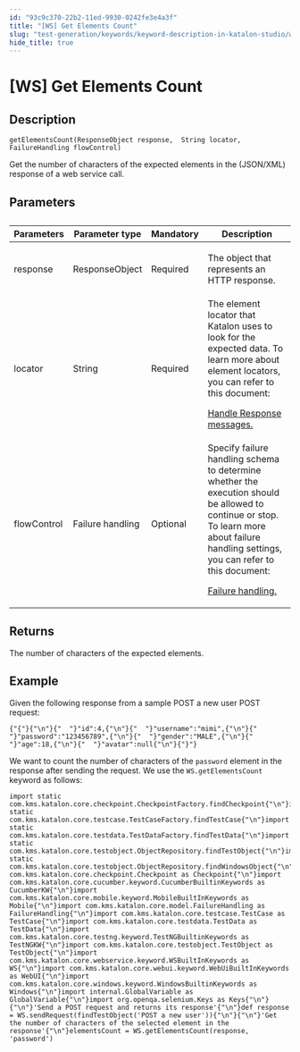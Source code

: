```yaml
---
id: "93c9c370-22b2-11ed-9930-0242fe3e4a3f"
title: "[WS] Get Elements Count"
slug: "test-generation/keywords/keyword-description-in-katalon-studio/web-service-keywords/ws-get-elements-count"
hide_title: true
---
```


# <a id="concept-813" class="anchor_top_offset"/><a id="ariaid-title1" class="anchor_top_offset"/>[WS] Get Elements Count


## Description

<p xmlns="http://www.w3.org/1999/xhtml" className="p"><code className="ph codeph">getElementsCount(ResponseObject response,  String locator, FailureHandling flowControl)</code></p> 
<p xmlns="http://www.w3.org/1999/xhtml" className="p">Get the number of characters of the expected  elements in the (JSON/XML) response of a web service call.</p> 

## Parameters

<div xmlns="http://www.w3.org/1999/xhtml" className="p"><table className="table"><caption /><colgroup><col style={{width: '25%'}} /><col style={{width: '25%'}} /><col style={{width: '25%'}} /><col style={{width: '25%'}} /></colgroup><thead className="thead"><tr className><th className="entry anchor_top_offset" id="concept-813__entry__1">Parameters</th><th className="entry anchor_top_offset" id="concept-813__entry__2">Parameter type</th><th className="entry anchor_top_offset" id="concept-813__entry__3">Mandatory</th><th className="entry anchor_top_offset" id="concept-813__entry__4">	Description</th></tr></thead><tbody className="tbody"><tr className><td className="entry" headers="concept-813__entry__1 concept-813__entry__2 concept-813__entry__3 concept-813__entry__4 ">response</td><td className="entry" headers="concept-813__entry__1 concept-813__entry__2 concept-813__entry__3 concept-813__entry__4 ">ResponseObject</td><td className="entry" headers="concept-813__entry__1 concept-813__entry__2 concept-813__entry__3 concept-813__entry__4 ">Required</td><td className="entry" headers="concept-813__entry__1 concept-813__entry__2 concept-813__entry__3 concept-813__entry__4 "><p className="p">The object that represents an  HTTP response.</p>
        </td></tr><tr className><td className="entry" headers="concept-813__entry__1 concept-813__entry__2 concept-813__entry__3 concept-813__entry__4 ">locator</td><td className="entry" headers="concept-813__entry__1 concept-813__entry__2 concept-813__entry__3 concept-813__entry__4 ">String	</td><td className="entry" headers="concept-813__entry__1 concept-813__entry__2 concept-813__entry__3 concept-813__entry__4 ">Required</td><td className="entry" headers="concept-813__entry__1 concept-813__entry__2 concept-813__entry__3 concept-813__entry__4 ">The element locator that Katalon uses to look for the expected data. To learn more about element locators, you can refer to this document: <p className="p"><a className="xref" href="/docs/test-generation/test-objects/api-test-objects/handle-response-messages-in-katalon-studio">Handle Response messages.</a></p></td></tr><tr className><td className="entry" headers="concept-813__entry__1 concept-813__entry__2 concept-813__entry__3 concept-813__entry__4 ">
          flowControl</td><td className="entry" headers="concept-813__entry__1 concept-813__entry__2 concept-813__entry__3 concept-813__entry__4 ">Failure handling </td><td className="entry" headers="concept-813__entry__1 concept-813__entry__2 concept-813__entry__3 concept-813__entry__4 ">Optional</td><td className="entry" headers="concept-813__entry__1 concept-813__entry__2 concept-813__entry__3 concept-813__entry__4 ">Specify failure handling schema to determine whether the execution should be allowed to continue or stop. To learn more about failure handling settings, you can refer to this document: <p className="p"><a className="xref" href="/docs/test-maintenance/configure-failure-handling-settings-in-katalon-studio">Failure handling.</a></p></td></tr></tbody></table></div>

## Returns

<p xmlns="http://www.w3.org/1999/xhtml" className="p">The number of characters of the expected elements.</p> 

## Example

<div xmlns="http://www.w3.org/1999/xhtml" className="p">Given the following  response from a sample <span className="ph uicontrol">POST a new user</span> POST request:<pre className="pre codeblock"><code>{"{"}{"\n"}{"  "}"id":4,{"\n"}{"  "}"username":"mimi",{"\n"}{"  "}"password":"123456789",{"\n"}{"  "}"gender":"MALE",{"\n"}{"  "}"age":18,{"\n"}{"  "}"avatar":null{"\n"}{"}"}</code></pre>
</div>
<p xmlns="http://www.w3.org/1999/xhtml" className="p">We want to count the number of characters of the <code className="ph codeph">password</code> element in the response after sending the request. We use the <code className="ph codeph">WS.getElementsCount</code> keyword as follows:</p> 
<div xmlns="http://www.w3.org/1999/xhtml" className="p"><pre className="pre codeblock"><code>import static com.kms.katalon.core.checkpoint.CheckpointFactory.findCheckpoint{"\n"}import static com.kms.katalon.core.testcase.TestCaseFactory.findTestCase{"\n"}import static com.kms.katalon.core.testdata.TestDataFactory.findTestData{"\n"}import static com.kms.katalon.core.testobject.ObjectRepository.findTestObject{"\n"}import static com.kms.katalon.core.testobject.ObjectRepository.findWindowsObject{"\n"}import com.kms.katalon.core.checkpoint.Checkpoint as Checkpoint{"\n"}import com.kms.katalon.core.cucumber.keyword.CucumberBuiltinKeywords as CucumberKW{"\n"}import com.kms.katalon.core.mobile.keyword.MobileBuiltInKeywords as Mobile{"\n"}import com.kms.katalon.core.model.FailureHandling as FailureHandling{"\n"}import com.kms.katalon.core.testcase.TestCase as TestCase{"\n"}import com.kms.katalon.core.testdata.TestData as TestData{"\n"}import com.kms.katalon.core.testng.keyword.TestNGBuiltinKeywords as TestNGKW{"\n"}import com.kms.katalon.core.testobject.TestObject as TestObject{"\n"}import com.kms.katalon.core.webservice.keyword.WSBuiltInKeywords as WS{"\n"}import com.kms.katalon.core.webui.keyword.WebUiBuiltInKeywords as WebUI{"\n"}import com.kms.katalon.core.windows.keyword.WindowsBuiltinKeywords as Windows{"\n"}import internal.GlobalVariable as GlobalVariable{"\n"}import org.openqa.selenium.Keys as Keys{"\n"}{"\n"}'Send a POST request and returns its response'{"\n"}def response = WS.sendRequest(findTestObject('POST a new user')){"\n"}{"\n"}'Get the number of characters of the selected element in the response'{"\n"}elementsCount = WS.getElementsCount(response, 'password')</code></pre></div>
